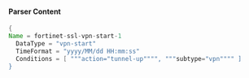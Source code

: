 #### Parser Content
```Java
{
Name = fortinet-ssl-vpn-start-1
  DataType = "vpn-start"
  TimeFormat = "yyyy/MM/dd HH:mm:ss"
  Conditions = [ """action="tunnel-up"""", """subtype="vpn"""" ]
}
```